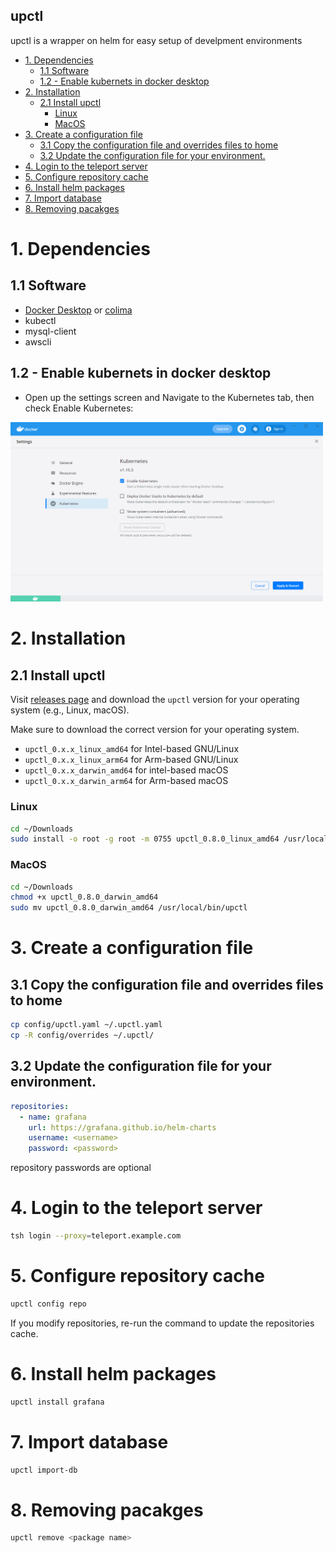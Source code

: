 ## upctl

upctl is a wrapper on helm for easy setup of develpment environments 

- [1. Dependencies](#1-dependencies)
  - [1.1 Software](#11-software)
  - [1.2 - Enable kubernets in docker desktop](#12---enable-kubernets-in-docker-desktop)
- [2. Installation](#2-installation)
  - [2.1 Install upctl](#21-install-upctl)
    - [Linux](#linux)
    - [MacOS](#macos)
- [3. Create a configuration file](#3-create-a-configuration-file)
  - [3.1 Copy the configuration file and overrides files to home](#31-copy-the-configuration-file-and-overrides-files-to-home)
  - [3.2 Update the configuration file for your environment.](#32-update-the-configuration-file-for-your-environment)
- [4. Login to the teleport server](#4-login-to-the-teleport-server)
- [5. Configure repository cache](#5-configure-repository-cache)
- [6. Install helm packages](#6-install-helm-packages)
- [7. Import database](#7-import-database)
- [8. Removing pacakges](#8-removing-pacakges)


# 1. Dependencies

## 1.1 Software
- [Docker Desktop](https://www.docker.com/products/docker-desktop/) or [colima](https://github.com/abiosoft/colima)
- kubectl
- mysql-client
- awscli

## 1.2 - Enable kubernets in docker desktop

- Open up the settings screen and Navigate to the Kubernetes tab, then check Enable Kubernetes:

<img src="./docs/docker.png" width="500"/>

# 2. Installation

## 2.1 Install upctl

Visit [releases page](https://github.com/uptime-labs/upctl/releases) and download the `upctl` version for your operating system (e.g., Linux, macOS).

Make sure to download the correct version for your operating system.
 - `upctl_0.x.x_linux_amd64` for Intel-based GNU/Linux
 - `upctl_0.x.x_linux_arm64` for Arm-based GNU/Linux
 - `upctl_0.x.x_darwin_amd64` for intel-based macOS
 - `upctl_0.x.x_darwin_arm64` for Arm-based macOS

### Linux

```bash
cd ~/Downloads
sudo install -o root -g root -m 0755 upctl_0.8.0_linux_amd64 /usr/local/bin/upctl
```

### MacOS

```bash
cd ~/Downloads
chmod +x upctl_0.8.0_darwin_amd64
sudo mv upctl_0.8.0_darwin_amd64 /usr/local/bin/upctl
```

# 3. Create a configuration file

## 3.1 Copy the configuration file and overrides files to home

```bash
cp config/upctl.yaml ~/.upctl.yaml
cp -R config/overrides ~/.upctl/
```

## 3.2 Update the configuration file for your environment.

```yaml
repositories:
  - name: grafana
    url: https://grafana.github.io/helm-charts
    username: <username>
    password: <password>
```

repository passwords are optional

# 4. Login to the teleport server

```bash
tsh login --proxy=teleport.example.com
```

# 5. Configure repository cache

```bash
upctl config repo
```
If you modify repositories, re-run the command to update the repositories cache.

# 6. Install helm packages

```bash
upctl install grafana 
```

# 7. Import database 

```bash
upctl import-db
```

# 8. Removing pacakges 

```bash
upctl remove <package name>
```